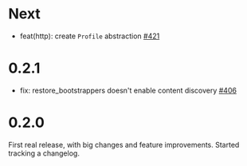 # Next

* feat(http): create `Profile` abstraction [#421]

[#421]: https://github.com/rs-ipfs/rust-ipfs/pull/421

# 0.2.1

* fix: restore_bootstrappers doesn't enable content discovery [#406]

[#406]: https://github.com/rs-ipfs/rust-ipfs/pull/406

# 0.2.0

First real release, with big changes and feature improvements. Started tracking
a changelog.
